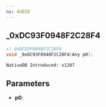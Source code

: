 ```yaml
---
ns: AUDIO
---
```

## _0xDC93F0948F2C28F4

```c
// 0xDC93F0948F2C28F4
void _0xDC93F0948F2C28F4(Any p0);
```

```
NativeDB Introduced: v1207
```

## Parameters
* **p0**:
